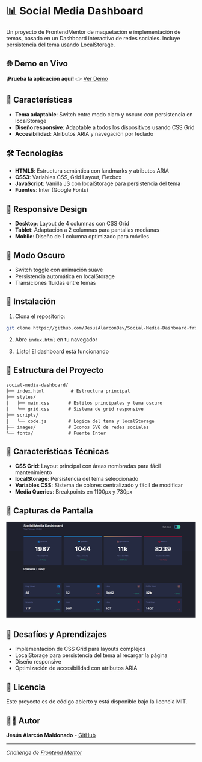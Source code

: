 # 📊 Social Media Dashboard

Un proyecto de FrontendMentor de maquetación e implementación de temas, basado en un Dashboard interactivo de redes sociales. Incluye persistencia del tema usando LocalStorage. 

## 🌐 Demo en Vivo

**¡Prueba la aplicación aquí!** 👉 [Ver Demo](https://social-media-dashboard-frontendment.vercel.app/)


## 🚀 Características

- **Tema adaptable**: Switch entre modo claro y oscuro con persistencia en localStorage
- **Diseño responsive**: Adaptable a todos los dispositivos usando CSS Grid
- **Accesibilidad**: Atributos ARIA y navegación por teclado

## 🛠️ Tecnologías

- **HTML5**: Estructura semántica con landmarks y atributos ARIA
- **CSS3**: Variables CSS, Grid Layout, Flexbox
- **JavaScript**: Vanilla JS con localStorage para persistencia del tema
- **Fuentes**: Inter (Google Fonts) 

## 📱 Responsive Design

- **Desktop**: Layout de 4 columnas con CSS Grid
- **Tablet**: Adaptación a 2 columnas para pantallas medianas
- **Mobile**: Diseño de 1 columna optimizado para móviles

## 🎨 Modo Oscuro

- Switch toggle con animación suave
- Persistencia automática en localStorage
- Transiciones fluidas entre temas

## 🚀 Instalación

1. Clona el repositorio:
```bash
git clone https://github.com/JesusAlarconDev/Social-Media-Dashboard-frontendmentor.git
```

2. Abre `index.html` en tu navegador

3. ¡Listo! El dashboard está funcionando

## 📁 Estructura del Proyecto

```
social-media-dashboard/
├── index.html          # Estructura principal
├── styles/
│   ├── main.css       # Estilos principales y tema oscuro
│   └── grid.css       # Sistema de grid responsive
├── scripts/
│   └── code.js        # Lógica del tema y localStorage
├── images/            # Iconos SVG de redes sociales
└── fonts/             # Fuente Inter
```

## 🔧 Características Técnicas

- **CSS Grid**: Layout principal con áreas nombradas para fácil mantenimiento
- **localStorage**: Persistencia del tema seleccionado
- **Variables CSS**: Sistema de colores centralizado y fácil de modificar
- **Media Queries**: Breakpoints en 1100px y 730px

## 📸 Capturas de Pantalla

![Vista Desktop](images/app-screenshot.png)

## 🌟 Desafíos y Aprendizajes

- Implementación de CSS Grid para layouts complejos
- LocalStorage para persistencia del tema al recargar la página
- Diseño responsive 
- Optimización de accesibilidad con atributos ARIA

## 📄 Licencia

Este proyecto es de código abierto y está disponible bajo la licencia MIT.

## 👨‍💻 Autor

**Jesús Alarcón Maldonado** - [GitHub](https://github.com/JesusAlarconDev)

---

*Challenge de [Frontend Mentor](https://www.frontendmentor.io)*
